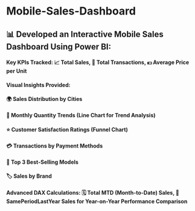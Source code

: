 # Mobile-Sales-Dashboard

## 📊 Developed an Interactive Mobile Sales Dashboard Using Power BI:

#### Key KPIs Tracked: 📈 Total Sales, 🛒 Total Transactions, 💵 Average Price per Unit
#### Visual Insights Provided:
#### 🌍 Sales Distribution by Cities
#### 📅 Monthly Quantity Trends (Line Chart for Trend Analysis)
#### ⭐ Customer Satisfaction Ratings (Funnel Chart)
#### 💳 Transactions by Payment Methods
#### 📱 Top 3 Best-Selling Models
#### 🏷️ Sales by Brand
#### Advanced DAX Calculations: 🗓️ Total MTD (Month-to-Date) Sales, 📆 SamePeriodLastYear Sales for Year-on-Year Performance Comparison
